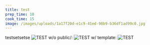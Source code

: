 ```yaml
---
title: test
prep_time: 10
cook_time: 15
image: /images/uploads/1a17f20d-e1c9-41ed-98b9-b36df1ad99c0.jpg
---
```

testsetsetse
![TEST]("public/images/uploads/1a17f20d-e1c9-41ed-98b9-b36df1ad99c0.jpg")
w/o public/:
![TEST]("images/uploads/1a17f20d-e1c9-41ed-98b9-b36df1ad99c0.jpg")
w/ template:
![TEST]({{image}})
